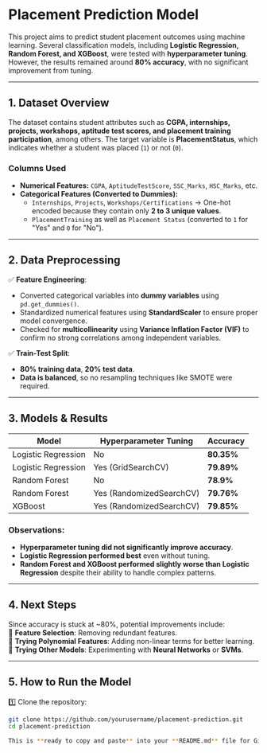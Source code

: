 # Placement Prediction Model

This project aims to predict student placement outcomes using machine learning. Several classification models, including **Logistic Regression, Random Forest, and XGBoost**, were tested with **hyperparameter tuning**. However, the results remained around **80% accuracy**, with no significant improvement from tuning.

---

## 1. Dataset Overview

The dataset contains student attributes such as **CGPA, internships, projects, workshops, aptitude test scores, and placement training participation**, among others. The target variable is **PlacementStatus**, which indicates whether a student was placed (`1`) or not (`0`).

### Columns Used
- **Numerical Features:** `CGPA`, `AptitudeTestScore`, `SSC_Marks`, `HSC_Marks`, etc.
- **Categorical Features (Converted to Dummies):**  
  - `Internships`, `Projects`, `Workshops/Certifications` → One-hot encoded because they contain only **2 to 3 unique values**.  
  - `PlacementTraining` as well as `Placement Status` (converted to `1` for "Yes" and `0` for "No").  

---

## 2. Data Preprocessing

✅ **Feature Engineering**:  
- Converted categorical variables into **dummy variables** using `pd.get_dummies()`.  
- Standardized numerical features using **StandardScaler** to ensure proper model convergence.  
- Checked for **multicollinearity** using **Variance Inflation Factor (VIF)** to confirm no strong correlations among independent variables.  

✅ **Train-Test Split**:  
- **80% training data**, **20% test data**.  
- **Data is balanced**, so no resampling techniques like SMOTE were required.  

---

## 3. Models & Results

| Model | Hyperparameter Tuning | Accuracy |
|--------|----------------------|------------|
| Logistic Regression | No | **80.35%** |
| Logistic Regression | Yes (GridSearchCV) | **79.89%** |
| Random Forest | No | **78.9%** |
| Random Forest | Yes (RandomizedSearchCV) | **79.76%** |
| XGBoost | Yes (RandomizedSearchCV) | **79.85%** |

### Observations:
- **Hyperparameter tuning did not significantly improve accuracy**.
- **Logistic Regression performed best** even without tuning.
- **Random Forest and XGBoost performed slightly worse than Logistic Regression** despite their ability to handle complex patterns.

---

## 4. Next Steps

Since accuracy is stuck at ~80%, potential improvements include:  
🔹 **Feature Selection**: Removing redundant features.  
🔹 **Trying Polynomial Features**: Adding non-linear terms for better learning.  
🔹 **Trying Other Models**: Experimenting with **Neural Networks** or **SVMs**.  

---

## 5. How to Run the Model

1️⃣ Clone the repository:
   ```bash
   git clone https://github.com/yourusername/placement-prediction.git
   cd placement-prediction

This is **ready to copy and paste** into your **README.md** file for GitHub. Let me know if you need any changes! 🚀
